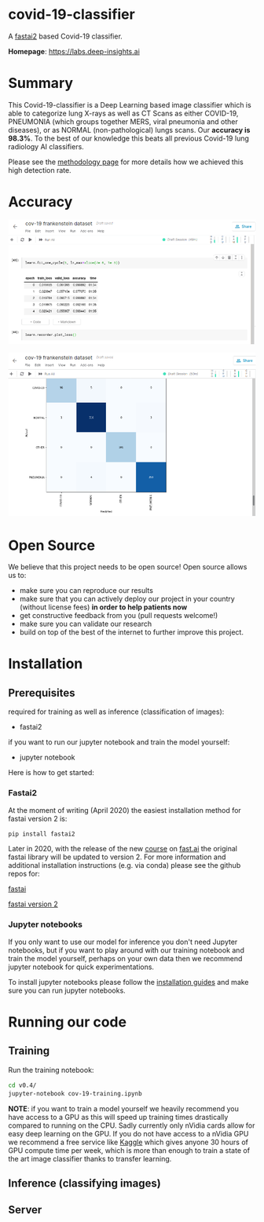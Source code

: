 # covid-19-classifier

A [fastai2](https://www.fast.ai/) based Covid-19 classifier.

**Homepage**: https://labs.deep-insights.ai

# Summary

This Covid-19-classifier is a Deep Learning based image classifier which is able to categorize lung X-rays as well as CT Scans as either COVID-19, PNEUMONIA (which groups together MERS, viral pneumonia and other diseases), or as NORMAL (non-pathological) lungs scans.
Our **accuracy is 98.3%**. To the best of our knowledge this beats all previous Covid-19 lung radiology AI classifiers. 

Please see the [methodology page](https://labs.deep-insights.ai/methodology.html) for more details how we achieved this high detection rate.

# Accuracy

![accuracy.png](static/accuracy.png)

![confusion-matrix.png](static/confusion-matrix.png)


# Open Source

We believe that this project needs to be open source! Open source allows us to:
  * make sure you can reproduce our results
  * make sure that you can actively deploy our project in your country (without license fees) __in order to help patients now__
  * get constructive feedback from you (pull requests welcome!)
  * make sure you can validate our research
  * build on top of the best of the internet to further improve this project.
  
  
# Installation

## Prerequisites

required for training as well as inference (classification of images):
  * fastai2

if you want to run our jupyter notebook and train the model yourself:
  * jupyter notebook

Here is how to get started:

### Fastai2

At the moment of writing (April 2020) the easiest installation method for fastai version 2 is:
```bash
pip install fastai2
```
Later in 2020, with the release of the new [course](https://course.fast.ai/) on [fast.ai](https://www.fast.ai/) the original fastai library will be updated to version 2.
For more information and additional installation instructions (e.g. via conda) please see the github repos for:

[fastai](https://github.com/fastai/fastai)

[fastai version 2](https://github.com/fastai/fastai2)

### Jupyter notebooks

If you only want to use our model for inference you don't need Jupyter notebooks,
but if you want to play around with our training notebook and train the model yourself, perhaps on your own data
then we recommend jupyter notebook for quick experimentations.

To install jupyter notebooks please follow the [installation guides](https://jupyter.org/install) and make sure you can run jupyter notebooks.

# Running our code

## Training

Run the training notebook:
```bash
cd v0.4/
jupyter-notebook cov-19-training.ipynb
```

**NOTE**: if you want to train a model yourself we heavily recommend you have access to a GPU as this will speed up training times drastically compared to running on the CPU. Sadly currently only nVidia cards allow for easy deep learning on the GPU.
If you do not have access to a nVidia GPU we recommend a free service like [Kaggle](https://www.kaggle.com/) which gives anyone 30 hours of GPU compute time per week, which is more than enough to train a state of the art image classifier thanks to transfer learning.

## Inference (classifying images)

<xxx coming xxx>


## Server

<XXX coming XXX>

